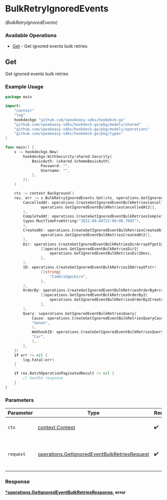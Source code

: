 # BulkRetryIgnoredEvents
(*BulkRetryIgnoredEvents*)

### Available Operations

* [Get](#get) - Get ignored events bulk retries

## Get

Get ignored events bulk retries

### Example Usage

```go
package main

import(
	"context"
	"log"
	hookdeckgo "github.com/speakeasy-sdks/hookdeck-go"
	"github.com/speakeasy-sdks/hookdeck-go/pkg/models/shared"
	"github.com/speakeasy-sdks/hookdeck-go/pkg/models/operations"
	"github.com/speakeasy-sdks/hookdeck-go/pkg/types"
)

func main() {
    s := hookdeckgo.New(
        hookdeckgo.WithSecurity(shared.Security{
            BasicAuth: &shared.SchemeBasicAuth{
                Password: "",
                Username: "",
            },
        }),
    )

    ctx := context.Background()
    res, err := s.BulkRetryIgnoredEvents.Get(ctx, operations.GetIgnoredEventBulkRetriesRequest{
        CancelledAt: operations.CreateGetIgnoredEventBulkRetriesCancelledAtGetIgnoredEventBulkRetriesCancelledAt2(
                operations.GetIgnoredEventBulkRetriesCancelledAt2{},
        ),
        CompletedAt: operations.CreateGetIgnoredEventBulkRetriesCompletedAtDateTime(
        types.MustTimeFromString("2022-09-04T22:09:08.769Z"),
        ),
        CreatedAt: operations.CreateGetIgnoredEventBulkRetriesCreatedAtGetIgnoredEventBulkRetriesCreatedAt2(
                operations.GetIgnoredEventBulkRetriesCreatedAt2{},
        ),
        Dir: operations.CreateGetIgnoredEventBulkRetriesDirArrayOfgetIgnoredEventBulkRetriesDir2(
                []operations.GetIgnoredEventBulkRetriesDir2{
                    operations.GetIgnoredEventBulkRetriesDir2Desc,
                },
        ),
        ID: operations.CreateGetIgnoredEventBulkRetriesIDArrayOfstr(
                []string{
                    "Cambridgeshire",
                },
        ),
        OrderBy: operations.CreateGetIgnoredEventBulkRetriesOrderByArrayOfgetIgnoredEventBulkRetriesOrderBy2(
                []operations.GetIgnoredEventBulkRetriesOrderBy2{
                    operations.GetIgnoredEventBulkRetriesOrderBy2CreatedAt,
                },
        ),
        Query: &operations.GetIgnoredEventBulkRetriesQuery{
            Cause: operations.CreateGetIgnoredEventBulkRetriesQueryCauseStr(
            "Xenon",
            ),
            WebhookID: operations.CreateGetIgnoredEventBulkRetriesQueryWebhookIDStr(
            "Car",
            ),
        },
    })
    if err != nil {
        log.Fatal(err)
    }

    if res.BatchOperationPaginatedResult != nil {
        // handle response
    }
}
```

### Parameters

| Parameter                                                                                                    | Type                                                                                                         | Required                                                                                                     | Description                                                                                                  |
| ------------------------------------------------------------------------------------------------------------ | ------------------------------------------------------------------------------------------------------------ | ------------------------------------------------------------------------------------------------------------ | ------------------------------------------------------------------------------------------------------------ |
| `ctx`                                                                                                        | [context.Context](https://pkg.go.dev/context#Context)                                                        | :heavy_check_mark:                                                                                           | The context to use for the request.                                                                          |
| `request`                                                                                                    | [operations.GetIgnoredEventBulkRetriesRequest](../../models/operations/getignoredeventbulkretriesrequest.md) | :heavy_check_mark:                                                                                           | The request object to use for the request.                                                                   |


### Response

**[*operations.GetIgnoredEventBulkRetriesResponse](../../models/operations/getignoredeventbulkretriesresponse.md), error**

